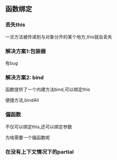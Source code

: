 ## 函数绑定

### 丢失this

一旦方法被传递到与对象分开的某个地方,this就会丢失

### 解决方案1:包装器

有bug

### 解决方案2: bind

函数提供了一个内建方法bind,可以绑定this

便捷方法,bindAll

### 偏函数

不仅可以绑定this,还可以绑定参数

为啥需要一个偏函数呢

### 在没有上下文情况下的partial

